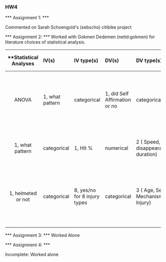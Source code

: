 ### HW4

*** Assignment 1: ***

Commented on Sarah Schoengold's (sebscho) citibike project

*** Assignment 2: ***
Worked with Gokmen Dedemen (netid:gokmen) for literature choices of statistical analysis.

| **Statistical Analyses	|  IV(s)  |  IV type(s) |  DV(s)  |  DV type(s)  |  Control Var | Control Var type  | Question to be answered | _H0_ | alpha | link to paper **| 
|:----------:|:----------|:------------|:-------------|:-------------|:------------|:------------- |:------------------|:----:|:-------:|:-------|
ANOVA	| 1, what pattern | categorical | 1, did Self Affirmation or no| categorical | 1, age | continuous (could also be categoridcal) | 	Do participants in self-affirmation rak  value significantly higher than control group | Ranks test groups <= Ranks control group | 0.05 | [Self-Affirmation Improves Problem-Solving under Stress](http://journals.plos.org/plosone/article?id=10.1371/journal.pone.0062593) |
1, what pattern | categorical | 1, Hit % | numerical | 2 ( Speed, disappearance duration) | Does pattern affect how often the target will be hit. | GroupA = GroupB for all pairwise comparisons of patterns. | 0.05 | http://journals.plos.org/plosone/article?id=10.1371/journal.pone.0061173|
1, helmeted or not | categorical | 8, yes/no for 8 injury types |  categorical | 3 ( Age, Sex, Mechanism of Injury) | Does wearing a helmet afford protection against certain injury types? | Helmet = NoHelmet for all injury types | alpha = 0.05 | http://journals.plos.org/plosone/article?id=10.1371/journal.pone.0185367 |
  |||||||||


*** Assignment 3: ***
Worked Alone

*** Assignment 4: ***

Incomplete: Worked alone

